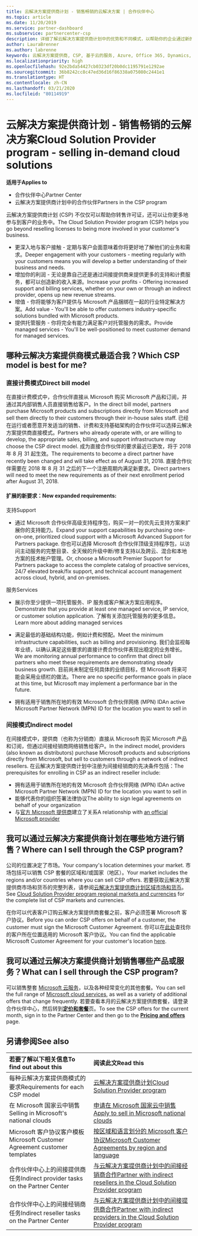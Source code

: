 ```yaml
---
title: 云解决方案提供商计划 - 销售畅销的云解决方案 | 合作伙伴中心
ms.topic: article
ms.date: 11/20/2019
ms.service: partner-dashboard
ms.subservice: partnercenter-csp
description: 详细了解云解决方案提供商计划中的优势和不同模式，以帮助你的企业通过新的客户和新的专业知识发展壮大。
author: LauraBrenner
ms.author: labrenne
keywords: 云解决方案提供商, CSP, 基于云的服务, Azure, Office 365, Dynamics, CSP 合作伙伴, 通过云解决方案提供商计划销售, 直接合作伙伴, 直接云解决方案提供商合作伙伴, 间接云解决方案提供商经销商, 直接云解决方案提供商, 间接云解决方案提供商, 直接模式, 间接模式, 间接经销商, 间接提供商, 提供商, 分销商, 云解决方案提供商计划
ms.localizationpriority: high
ms.openlocfilehash: 92e2bda54427cb0323df20b0dc1195791e1292ae
ms.sourcegitcommit: 36b8242cc8c47ed36d16f86338a075080c2441e1
ms.translationtype: HT
ms.contentlocale: zh-CN
ms.lasthandoff: 03/21/2020
ms.locfileid: "80114919"
---
```

# <a name="cloud-solution-provider-program---selling-in-demand-cloud-solutions"></a><span data-ttu-id="f570e-104">云解决方案提供商计划 - 销售畅销的云解决方案</span><span class="sxs-lookup"><span data-stu-id="f570e-104">Cloud Solution Provider program - selling in-demand cloud solutions</span></span> 

<span data-ttu-id="f570e-105">**适用于**</span><span class="sxs-lookup"><span data-stu-id="f570e-105">**Applies to**</span></span>

- <span data-ttu-id="f570e-106">合作伙伴中心</span><span class="sxs-lookup"><span data-stu-id="f570e-106">Partner Center</span></span>
- <span data-ttu-id="f570e-107">云解决方案提供商计划中的合作伙伴</span><span class="sxs-lookup"><span data-stu-id="f570e-107">Partners in the CSP program</span></span>

<span data-ttu-id="f570e-108">云解决方案提供商计划 (CSP) 不仅仅可以帮助你转售许可证，还可以让你更多地参与到客户的业务中。</span><span class="sxs-lookup"><span data-stu-id="f570e-108">The Cloud Solution Provider program (CSP) helps you go beyond reselling licenses to being more involved in your customer's business.</span></span>
 
- <span data-ttu-id="f570e-109">更深入地与客户接触 - 定期与客户会面意味着你将更好地了解他们的业务和需求。</span><span class="sxs-lookup"><span data-stu-id="f570e-109">Deeper engagement with your customers - meeting regularly with your customers means you will develop a better understanding of their business and needs.</span></span>
- <span data-ttu-id="f570e-110">增加你的利润 - 无论是靠自己还是通过间接提供商来提供更多的支持和计费服务，都可以创造新的收入来源。</span><span class="sxs-lookup"><span data-stu-id="f570e-110">Increase your profits - Offering increased support and billing services, whether on your own or through an indirect provider, opens up new revenue streams.</span></span>  
- <span data-ttu-id="f570e-111">增值 - 你将能够为客户提供与 Microsoft 产品捆绑在一起的行业特定解决方案。</span><span class="sxs-lookup"><span data-stu-id="f570e-111">Add value - You'll be able to offer customers industry-specific solutions bundled with Microsoft products.</span></span>
- <span data-ttu-id="f570e-112">提供托管服务 - 你将完全有能力满足客户对托管服务的需求。</span><span class="sxs-lookup"><span data-stu-id="f570e-112">Provide managed services - You'll be well-positioned to meet customer demand for managed services.</span></span> 

## <a name="which-csp-model-is-best-for-me"></a><span data-ttu-id="f570e-113">哪种云解决方案提供商模式最适合我？</span><span class="sxs-lookup"><span data-stu-id="f570e-113">Which CSP model is best for me?</span></span>

### <a name="direct-bill-model"></a><span data-ttu-id="f570e-114">直接计费模式</span><span class="sxs-lookup"><span data-stu-id="f570e-114">Direct bill model</span></span>

 <span data-ttu-id="f570e-115">在直接计费模式中，合作伙伴直接从 Microsoft 购买 Microsoft 产品和订阅，并通过其内部销售人员直接销售给客户。</span><span class="sxs-lookup"><span data-stu-id="f570e-115">In the direct bill model, partners purchase Microsoft products and subscriptions directly from Microsoft and sell them directly to their customers through their in-house sales staff.</span></span> <span data-ttu-id="f570e-116">已经在运行或者愿意开发适当的销售、计费和支持基础架构的合作伙伴可以选择云解决方案提供商直接模式。</span><span class="sxs-lookup"><span data-stu-id="f570e-116">Partners who already operate with, or are willing to develop, the appropriate sales, billing, and support infrastructure may choose the CSP direct model.</span></span> <span data-ttu-id="f570e-117">成为直接合作伙伴的要求最近已更改，将于 2018 年 8 月 31 起生效。</span><span class="sxs-lookup"><span data-stu-id="f570e-117">The requirements to become a direct partner have recently been changed and will take effect as of August 31, 2018.</span></span> <span data-ttu-id="f570e-118">直接合作伙伴需要在 2018 年 8 月 31 之后的下一个注册周期内满足新要求。</span><span class="sxs-lookup"><span data-stu-id="f570e-118">Direct partners will need to meet the new requirements as of their next enrollment period after August 31, 2018.</span></span>


#### <a name="new-expanded-requirements"></a><span data-ttu-id="f570e-119">扩展的新要求：</span><span class="sxs-lookup"><span data-stu-id="f570e-119">New expanded requirements:</span></span>

<span data-ttu-id="f570e-120">支持</span><span class="sxs-lookup"><span data-stu-id="f570e-120">Support</span></span>
- <span data-ttu-id="f570e-121">通过 Microsoft 合作伙伴高级支持程序包，购买一对一的优先云支持方案来扩展你的支持能力。</span><span class="sxs-lookup"><span data-stu-id="f570e-121">Expand your support capabilities by purchasing one-on-one, prioritized cloud support with a Microsoft Advanced Support for Partners package.</span></span> <span data-ttu-id="f570e-122">你也可以选择 Microsoft 合作伙伴顶级支持程序包，以访问主动服务的完整目录、全天候的升级中断/修复支持以及跨云、混合和本地方案的技术帐户管理。</span><span class="sxs-lookup"><span data-stu-id="f570e-122">Or, choose a Microsoft Premier Support for Partners package to access the complete catalog of proactive services, 24/7 elevated break/fix support, and technical account management across cloud, hybrid, and on-premises.</span></span> 

<span data-ttu-id="f570e-123">服务</span><span class="sxs-lookup"><span data-stu-id="f570e-123">Services</span></span>

- <span data-ttu-id="f570e-124">展示你至少提供一项托管服务、IP 服务或客户解决方案应用程序。</span><span class="sxs-lookup"><span data-stu-id="f570e-124">Demonstrate that you provide at least one managed service, IP service, or customer solution application.</span></span> <span data-ttu-id="f570e-125">了解有关添加托管服务的更多信息。</span><span class="sxs-lookup"><span data-stu-id="f570e-125">Learn more about adding managed services</span></span>

- <span data-ttu-id="f570e-126">满足最低的基础结构功能，例如计费和预配。</span><span class="sxs-lookup"><span data-stu-id="f570e-126">Meet the minimum infrastructure capabilities, such as billing and provisioning.</span></span>
<span data-ttu-id="f570e-127">我们会监视每年业绩，以确认满足这些要求的直接计费合作伙伴表现出稳定的业务增长。</span><span class="sxs-lookup"><span data-stu-id="f570e-127">We are monitoring annual performance to confirm that direct bill partners who meet these requirements are demonstrating steady business growth.</span></span> <span data-ttu-id="f570e-128">目前尚未制定任何具体的业绩目标，但 Microsoft 将来可能会采用业绩栏的做法。</span><span class="sxs-lookup"><span data-stu-id="f570e-128">There are no specific performance goals in place at this time, but Microsoft may implement a performance bar in the future.</span></span> 

- <span data-ttu-id="f570e-129">拥有适用于销售所在地的有效 Microsoft 合作伙伴网络 (MPN) ID</span><span class="sxs-lookup"><span data-stu-id="f570e-129">An active Microsoft Partner Network (MPN) ID for the location you want to sell in</span></span>


### <a name="indirect-model"></a><span data-ttu-id="f570e-130">间接模式</span><span class="sxs-lookup"><span data-stu-id="f570e-130">Indirect model</span></span>

<span data-ttu-id="f570e-131">在间接模式中，提供商（也称为分销商）直接从 Microsoft 购买 Microsoft 产品和订阅，但通过间接经销商网络销售给客户。</span><span class="sxs-lookup"><span data-stu-id="f570e-131">In the indirect model, providers (also known as distributors) purchase Microsoft products and subscriptions directly from Microsoft, but sell to customers through a network of indirect resellers.</span></span> <span data-ttu-id="f570e-132">在云解决方案提供商计划中注册为间接经销商的先决条件包括：</span><span class="sxs-lookup"><span data-stu-id="f570e-132">The prerequisites for enrolling in CSP as an indirect reseller include:</span></span>

- <span data-ttu-id="f570e-133">拥有适用于销售所在地的有效 Microsoft 合作伙伴网络 (MPN) ID</span><span class="sxs-lookup"><span data-stu-id="f570e-133">An active Microsoft Partner Network (MPN) ID for the location you want to sell in</span></span>
- <span data-ttu-id="f570e-134">能够代表你的组织签署法律协议</span><span class="sxs-lookup"><span data-stu-id="f570e-134">The ability to sign legal agreements on behalf of your organization</span></span>
- <span data-ttu-id="f570e-135">与[官方 Microsoft 提供商](https://partnercenter.microsoft.com/partner/find-a-provider)建立了关系</span><span class="sxs-lookup"><span data-stu-id="f570e-135">A relationship with [an official Microsoft provider](https://partnercenter.microsoft.com/partner/find-a-provider)</span></span>


## <a name="where-can-i-sell-through-the-csp-program"></a><span data-ttu-id="f570e-136">我可以通过云解决方案提供商计划在哪些地方进行销售？</span><span class="sxs-lookup"><span data-stu-id="f570e-136">Where can I sell through the CSP program?</span></span>

<span data-ttu-id="f570e-137">公司的位置决定了市场。</span><span class="sxs-lookup"><span data-stu-id="f570e-137">Your company's location determines your market.</span></span> <span data-ttu-id="f570e-138">市场包括可以销售 CSP 套餐的区域和/或国家（地区）。</span><span class="sxs-lookup"><span data-stu-id="f570e-138">Your market includes the regions and/or countries where you can sell CSP offers.</span></span> <span data-ttu-id="f570e-139">若要获取云解决方案提供商市场和货币的完整列表，请参阅[云解决方案提供商计划区域市场和货币](regional-authorization-overview.md)。</span><span class="sxs-lookup"><span data-stu-id="f570e-139">See [Cloud Solution Provider program regional markets and currencies](regional-authorization-overview.md) for the complete list of CSP markets and currencies.</span></span>

<span data-ttu-id="f570e-140">在你可以代表客户订购云解决方案提供商套餐之前，客户必须签署 Microsoft 客户协议。</span><span class="sxs-lookup"><span data-stu-id="f570e-140">Before you can order CSP offers on behalf of a customer, the customer must sign the Microsoft Customer Agreement.</span></span> <span data-ttu-id="f570e-141">你可以在[此处](agreements.md)查找你的客户所在位置适用的 Microsoft 客户协议。</span><span class="sxs-lookup"><span data-stu-id="f570e-141">You can find the applicable Microsoft Customer Agreement for your customer's location [here](agreements.md).</span></span>  

## <a name="what-can-i-sell-through-the-csp-program"></a><span data-ttu-id="f570e-142">我可以通过云解决方案提供商计划销售哪些产品或服务？</span><span class="sxs-lookup"><span data-stu-id="f570e-142">What can I sell through the CSP program?</span></span>

<span data-ttu-id="f570e-143">可以销售整套 [Microsoft 云服务](https://partner.microsoft.com/cloud-solution-provider/products-and-services)，以及各种经常变化的其他套餐。</span><span class="sxs-lookup"><span data-stu-id="f570e-143">You can sell the full range of [Microsoft cloud services](https://partner.microsoft.com/cloud-solution-provider/products-and-services), as well as a variety of additional offers that change frequently.</span></span> <span data-ttu-id="f570e-144">若要查看本月的云解决方案提供商套餐，请登录合作伙伴中心，然后转到[**定价和套餐**](https://partnercenter.microsoft.com/pcv/sales)页。</span><span class="sxs-lookup"><span data-stu-id="f570e-144">To see the CSP offers for the current month, sign in to the Partner Center and then go to the [**Pricing and offers**](https://partnercenter.microsoft.com/pcv/sales) page.</span></span>

## <a name="see-also"></a><span data-ttu-id="f570e-145">另请参阅</span><span class="sxs-lookup"><span data-stu-id="f570e-145">See also</span></span> 


|<span data-ttu-id="f570e-146">**若要了解以下相关信息**</span><span class="sxs-lookup"><span data-stu-id="f570e-146">**To find out about this**</span></span>   |<span data-ttu-id="f570e-147">**阅读此文**</span><span class="sxs-lookup"><span data-stu-id="f570e-147">**Read this**</span></span>   |
|:---------------------------|:--------------------|
|<span data-ttu-id="f570e-148">每种云解决方案提供商模式的要求</span><span class="sxs-lookup"><span data-stu-id="f570e-148">Requirements for each CSP model</span></span>   | [<span data-ttu-id="f570e-149">云解决方案提供商计划</span><span class="sxs-lookup"><span data-stu-id="f570e-149">Cloud Solution Provider program</span></span>](https://partnercenter.microsoft.com/partner/cloud-solution-provider)|
|<span data-ttu-id="f570e-150">在 Microsoft 国家云中销售</span><span class="sxs-lookup"><span data-stu-id="f570e-150">Selling in Microsoft's national clouds</span></span>   | [<span data-ttu-id="f570e-151">申请在 Microsoft 国家云中销售</span><span class="sxs-lookup"><span data-stu-id="f570e-151">Apply to sell in Microsoft national clouds</span></span>](csp-national-clouds-overview.md)|
|<span data-ttu-id="f570e-152">Microsoft 客户协议客户模板</span><span class="sxs-lookup"><span data-stu-id="f570e-152">Microsoft Customer Agreement customer templates</span></span>   |[<span data-ttu-id="f570e-153">按区域和语言划分的 Microsoft 客户协议</span><span class="sxs-lookup"><span data-stu-id="f570e-153">Microsoft Customer Agreements by region and language</span></span>](agreements.md)|
|<span data-ttu-id="f570e-154">合作伙伴中心上的间接提供商任务</span><span class="sxs-lookup"><span data-stu-id="f570e-154">Indirect provider tasks on the Partner Center</span></span>  |[<span data-ttu-id="f570e-155">与云解决方案提供商计划中的间接经销商合作</span><span class="sxs-lookup"><span data-stu-id="f570e-155">Partner with indirect resellers in the Cloud Solution Provider program</span></span>](indirect-provider-tasks-in-partner-center.md)|
|<span data-ttu-id="f570e-156">合作伙伴中心上的间接经销商任务</span><span class="sxs-lookup"><span data-stu-id="f570e-156">Indirect reseller tasks on the Partner Center</span></span>   |[<span data-ttu-id="f570e-157">与云解决方案提供商计划中的间接提供商合作</span><span class="sxs-lookup"><span data-stu-id="f570e-157">Partner with indirect providers in the Cloud Solution Provider program</span></span>](indirect-reseller-tasks-in-partner-center.md)|
